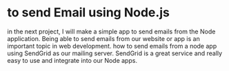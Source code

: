 # to send Email using Node.js

in the next project, I will make a simple app to send emails from the Node application. Being able to send emails from our website or app is an important topic in web development.
how to send emails from a node app using SendGrid as our mailing server. SendGrid is a great service and really easy to use and integrate into our Node apps.

<img src="">
<img src="">
